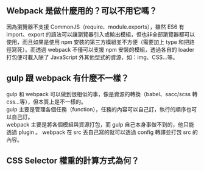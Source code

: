 ## Webpack 是做什麼用的？可以不用它嗎？

因為瀏覽器不支援 CommonJS（require、module.exports），雖然 ES6 有 import、export 的語法可以讓瀏覽器引入或輸出模組，但也非全部瀏覽器都可以使用，而且如果是使用 npm 安裝的第三方模組並不方便（需要加上 type 和把路徑寫死）。而透過 webpack 不僅可以支援 npm 安裝的模組，透過各自的 loader 打包便可載入除了 JavaScript 外其他型式的資源，如：img、CSS...等。  



## gulp 跟 webpack 有什麼不一樣？

gulp 和 webpack 可以做到很相似的事，像是資源的轉換（babel、sacc/scss 轉 css...等），但本質上是不一樣的。  
gulp 主要是管理各個任務（function），任務的內容可以自己訂，執行的順序也可以自己訂。  
webpack 主要是將各個模組與資源打包，而 gulp 自己本身事做不到的，他只能透過 plugin 。
webpack 在 src 丟自己寫的就可以透過 config 轉譯並打包 src 的內容。

## CSS Selector 權重的計算方式為何？

